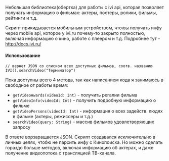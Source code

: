 Небольшая библиотека(обертка) для работы с ivi api, которая позволяет получать информацию о фильмах: актеры, постеры, ролики, 
фильмы, рейтинги и т.д. 

Скрипт прикидывается мобильным устройством, чтоюы получать инфу через mobile api, которое у ivi.ru почему-то закрыто полностью, 
включая информацию о кино, работе с плеером и т.д. Подробнее тут - http://docs.ivi.ru/

#### Использование 
```$xslt
// вернет JSON cо списком всех доступных фильмов, соотв. названию
IVI().searchVideo("Терминатор") 
```

Пока доступны всего 4 метода, так как написанием кода я занимаюсь в свободное от работы время: 
+ `getVideoAwards(videoId: Int)` - получить регалии фильма
+ `getVideoInfo(videoId: Int)` - получить подробную информацию о фильме
+ `getVideoPersons(videoId: Int)` - информация о всех задейств. людях в фильме (актеры, режиссеры и т.д.)
+ `searchVideo(query: String)` - массив фильмов удовлетворяющих запросу

В ответе ворзаращается JSON. Скрипт создавался исключительно в личных целях, чтобю не парсить инфу с Кинопоиска.
Но можно сделать гораздо больше методов, включая информацию об актерах, и даже получение видеопотока с трансляцией ТВ-канала.

